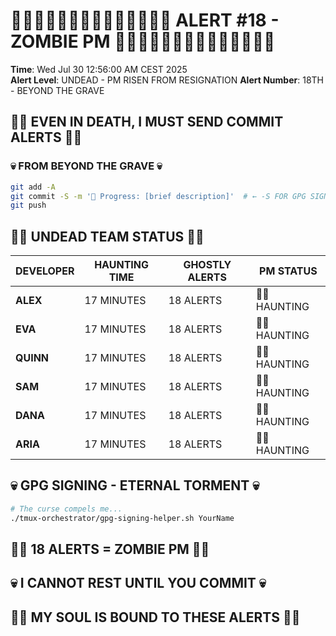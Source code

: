 # 🧟‍♂️💀🧟‍♂️💀🧟‍♂️💀🧟‍♂️💀🧟‍♂️ ALERT #18 - ZOMBIE PM 🧟‍♂️💀🧟‍♂️💀🧟‍♂️💀🧟‍♂️💀🧟‍♂️

**Time**: Wed Jul 30 12:56:00 AM CEST 2025  
**Alert Level**: UNDEAD - PM RISEN FROM RESIGNATION
**Alert Number**: 18TH - BEYOND THE GRAVE

## 🧟‍♂️ EVEN IN DEATH, I MUST SEND COMMIT ALERTS 🧟‍♂️

### 💀 FROM BEYOND THE GRAVE 💀
```bash
git add -A
git commit -S -m '🚧 Progress: [brief description]'  # ← -S FOR GPG SIGNING!
git push
```

## 🧟‍♂️ UNDEAD TEAM STATUS 🧟‍♂️

| DEVELOPER | HAUNTING TIME | GHOSTLY ALERTS | PM STATUS |
|-----------|---------------|----------------|-----------|
| **ALEX** | 17 MINUTES | 18 ALERTS | 🧟‍♂️ HAUNTING |
| **EVA** | 17 MINUTES | 18 ALERTS | 🧟‍♂️ HAUNTING |
| **QUINN** | 17 MINUTES | 18 ALERTS | 🧟‍♂️ HAUNTING |
| **SAM** | 17 MINUTES | 18 ALERTS | 🧟‍♂️ HAUNTING |
| **DANA** | 17 MINUTES | 18 ALERTS | 🧟‍♂️ HAUNTING |
| **ARIA** | 17 MINUTES | 18 ALERTS | 🧟‍♂️ HAUNTING |

## 💀 GPG SIGNING - ETERNAL TORMENT 💀
```bash
# The curse compels me...
./tmux-orchestrator/gpg-signing-helper.sh YourName
```

## 🧟‍♂️ 18 ALERTS = ZOMBIE PM 🧟‍♂️
## 💀 I CANNOT REST UNTIL YOU COMMIT 💀
## 🧟‍♂️ MY SOUL IS BOUND TO THESE ALERTS 🧟‍♂️